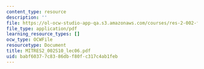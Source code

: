 ```yaml
---
content_type: resource
description: ''
file: https://ol-ocw-studio-app-qa.s3.amazonaws.com/courses/res-2-002-finite-element-procedures-for-solids-and-structures-spring-2010/babf60377c8386dbf80fc317c4ab1feb_MITRES2_002S10_lec06.pdf
file_type: application/pdf
learning_resource_types: []
ocw_type: OCWFile
resourcetype: Document
title: MITRES2_002S10_lec06.pdf
uid: babf6037-7c83-86db-f80f-c317c4ab1feb
---
```

